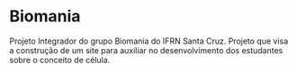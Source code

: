 # Biomania
Projeto Integrador do grupo Biomania do IFRN Santa Cruz. Projeto que visa a construção de um site para auxiliar no desenvolvimento dos estudantes sobre o conceito de célula.
